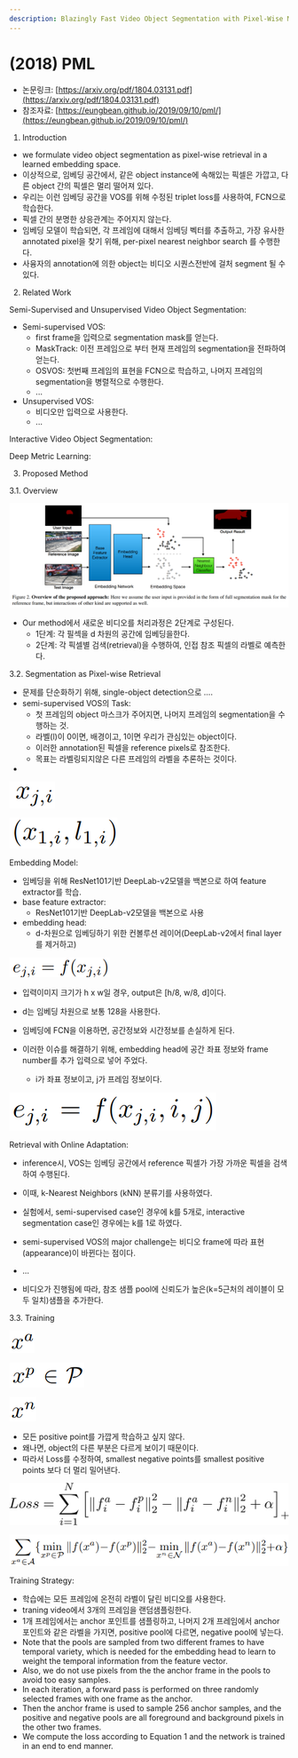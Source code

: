 ```yaml
---
description: Blazingly Fast Video Object Segmentation with Pixel-Wise Metric Learning
---
```


# \(2018\) PML

* 논문링크: [https://arxiv.org/pdf/1804.03131.pdf](https://arxiv.org/pdf/1804.03131.pdf)
* 참조자료: [https://eungbean.github.io/2019/09/10/pml/](https://eungbean.github.io/2019/09/10/pml/)



1. Introduction

* we formulate video object segmentation as pixel-wise retrieval in a learned embedding space.
* 이상적으로, 임베딩 공간에서, 같은 object instance에 속해있는 픽셀은 가깝고, 다른 object 간의 픽셀은 멀리 떨어져 있다.
* 우리는 이런 임베딩 공간을 VOS를 위해 수정된 triplet loss를 사용하여, FCN으로 학습한다. 
* 픽셀 간의 분명한 상응관계는 주어지지 않는다. 
* 임베딩 모델이 학습되면, 각 프레임에 대해서 임베딩 벡터를 추출하고, 가장 유사한 annotated pixel을 찾기 위해, per-pixel nearest neighbor search 를 수행한다.
* 사융자의 annotation에 의한 object는 비디오 시퀀스전반에 걸처 segment 될 수 있다.

2. Related Work

Semi-Supervised and Unsupervised Video Object Segmentation:

* Semi-supervised VOS:
  * first frame을 입력으로 segmentation mask를 얻는다.
  * MaskTrack: 이전 프레임으로 부터 현재 프레임의 segmentation을 전파하여 얻는다.
  * OSVOS: 첫번째 프레임의 표현을 FCN으로 학습하고, 나머지 프레임의 segmentation을 병렬적으로 수행한다.
  * ...
* Unsupervised VOS:
  * 비디오만 입력으로 사용한다.
  * ...

Interactive Video Object Segmentation:

Deep Metric Learning:





3. Proposed Method

3.1. Overview

![](../.gitbook/assets/image%20%2844%29.png)

* Our method에서 새로운 비디오를 처리과정은 2단계로 구성된다.
  * 1단계: 각 필섹을 d 차원의  공간에 임베딩을한다.
  * 2단계: 각 픽셀별 검색\(retrieval\)을 수행하여, 인접 참조 픽셀의 라벨로 예측한다.

3.2. Segmentation as Pixel-wise Retrieval

* 문제를 단순화하기 위해,  single-object detection으로 ....
* semi-supervised VOS의 Task: 
  * 첫 프레임의 object 마스크가 주어지면, 나머지 프레임의 segmentation을 수행하는 것.
  * 라벨\(l\)이 0이면, 배경이고, 1이면 우리가 관심있는 object이다.
  * 이러한 annotation된 픽셀을 reference pixels로 참조한다.
  * 목표는 라벨링되지않은 다른 프레임의 라벨을 추론하는 것이다.
* 
![i-th &#xD53D;&#xC140;, j-th &#xD504;&#xB808;&#xC784;](../.gitbook/assets/image%20%2853%29.png)

![user&#xAC00; &#xC81C;&#xACF5;&#xD558;&#xB294; &#xCCAB;&#xBC88;&#xC9F8; &#xD504;&#xB808;&#xC784;&#xC758; annotation. ](../.gitbook/assets/image%20%2821%29.png)

Embedding Model:

* 임베딩을 위해 ResNet101기반 DeepLab-v2모델을 백본으로 하여 feature extractor를 학습.
* base feature extractor:
  * ResNet101기반 DeepLab-v2모델을 백본으로 사용
* embedding head:
  * d-차원으로 임베딩하기 위한 컨볼루션 레이어\(DeepLab-v2에서 final layer를 제거하고\)

![](../.gitbook/assets/image%20%28113%29.png)

* 입력이미지 크기가 h x w일 경우, output은 \[h/8, w/8, d\]이다.
* d는 임베딩 차원으로 보통 128을 사용한다.



* 임베딩에 FCN을 이용하면, 공간정보와 시간정보를 손실하게 된다. 
* 이러한 이슈를 해결하기 위해, embedding head에 공간 좌표 정보와 frame number를 추가 입력으로 넣어 주었다.
  * i가 좌표 정보이고, j가 프레임 정보이다.

![](../.gitbook/assets/image%20%28122%29.png)

Retrieval with Online Adaptation:

* inference시, VOS는 임베딩 공간에서 reference 픽셀가 가장 가까운 픽셀을 검색하여 수행된다.
* 이때, k-Nearest Neighbors \(kNN\) 분류기를 사용하였다.
* 실험에서, semi-supervised case인 경우에 k를 5개로, interactive segmentation case인 경우에는 k를 1로 하였다.



* semi-supervised VOS의 major challenge는 비디오 frame에 따라 표현\(appearance\)이 바뀐다는 점이다.
* ...
* 비디오가 진행됨에 따라, 참조 샘플 pool에 신뢰도가 높은\(k=5근처의 레이블이 모두 일치\)샘플을 추가한다.

3.3. Training

![anchor sample](../.gitbook/assets/image%20%2868%29.png)

![positive sample \(from positive sample pool P\)](../.gitbook/assets/image%20%2828%29.png)

![negative sample](../.gitbook/assets/image%20%2832%29.png)



* 모든 positive point를 가깝게 학습하고 싶지 않다.
* 왜나면, object의 다른 부분은 다르게 보이기 때문이다.
* 따라서 Loss를 수정하여,  smallest negative points를 smallest positive points 보다 더 멀리 밀어낸다.

![&#xC6D0;&#xB798; triplet loss](../.gitbook/assets/image%20%2847%29.png)

![&#xC218;&#xC815;&#xB41C; triplet loss](../.gitbook/assets/image%20%2810%29.png)



Training Strategy:

* 학습에는 모든 프레임에 온전히 라벨이 달린 비디오를 사용한다.
* traning video에서 3개의 프레임을 랜덤샘플링한다.
* 1개 프레임에서는 anchor 포인트를 샘플링하고, 나머지 2개 프레임에서 anchor 포인트와 같은 라벨을 가지면, positive pool에 다르면, negative pool에 넣는다.
* Note that the pools are sampled from two different frames to have temporal variety, which is needed for the embedding head to learn to weight the temporal information from the feature vector. 
* Also, we do not use pixels from the the anchor frame in the pools to avoid too easy samples.
* In each iteration, a forward pass is performed on three randomly selected frames with one frame as the anchor. 
* Then the anchor frame is used to sample 256 anchor samples, and the positive and negative pools are all foreground and background pixels in the other two frames. 
* We compute the loss according to Equation 1 and the network is trained in an end to end manner.

